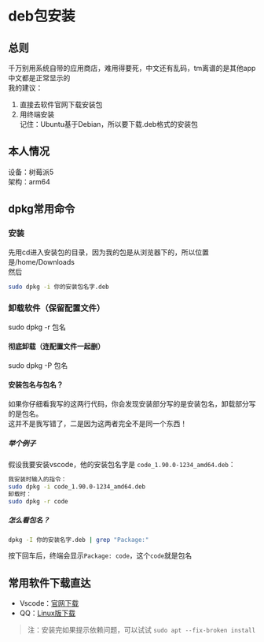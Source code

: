# deb包安装

## 总则
千万别用系统自带的应用商店，难用得要死，中文还有乱码，tm离谱的是其他app中文都是正常显示的  
我的建议：  
1. 直接去软件官网下载安装包  
2. 用终端安装  
记住：Ubuntu基于Debian，所以要下载.deb格式的安装包  

## 本人情况
设备：树莓派5  
架构：arm64  

## dpkg常用命令
### 安装
先用cd进入安装包的目录，因为我的包是从浏览器下的，所以位置是/home/Downloads  
然后
```sh
sudo dpkg -i 你的安装包名字.deb
```
### 卸载软件（保留配置文件）
sudo dpkg -r 包名

#### 彻底卸载（连配置文件一起删）
sudo dpkg -P 包名

#### 安装包名与包名？
如果你仔细看我写的这两行代码，你会发现安装部分写的是安装包名，卸载部分写的是包名。  
这并不是我写错了，二是因为这两者完全不是同一个东西！
##### 举个例子
假设我要安装vscode，他的安装包名字是 `code_1.90.0-1234_amd64.deb`：
```sh
我安装时输入的指令：  
sudo dpkg -i code_1.90.0-1234_amd64.deb
卸载时：  
sudo dpkg -r code   
```
##### 怎么看包名？
```sh
dpkg -I 你的安装名字.deb | grep "Package:"
```
按下回车后，终端会显示`Package: code`，这个`code`就是包名

## 常用软件下载直达
- Vscode：[官网下载](https://code.visualstudio.com/download)  
- QQ：[Linux版下载](https://im.qq.com/linuxqq/index.shtml)  

> 注：安装完如果提示依赖问题，可以试试 `sudo apt --fix-broken install`